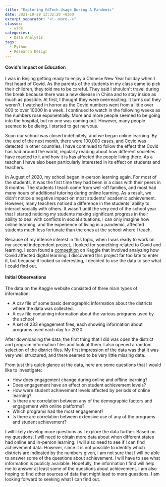 ```yaml
---
title: "Exploring EdTech Usage During A Pandemic"
date: 2021-10-29 13:32:20 +0300
excerpt_separator: "<!--more-->"
classes: 
  - wide
categories:
  - Data Analysis
tags:
  - Python
  - Research Design
---
```


#### Covid's Impact on Education

I was in Beijing getting ready to enjoy a Chinese New Year holiday when I first heard of Covid.  As the parents of the students in my class came to pick their children, they told me to be careful. They said I shouldn't travel during the break because there was a new disease in China and to stay inside as much as possible. At first, I thought they were overreacting. It turns out they weren't. I watched in horror as the Covid numbers went from a little over 800 to over 10000 in a week. I continued to watch in the following weeks as the numbers rose exponentially.  More and more people seemed to be going into the hospital, but no one was coming out. However, many people seemed to be dieing. I started to get nervous.

Soon our school was closed indefinitely, and we began online learning. By the end of the next month, there were 100,000 cases, and Covid was detected in other countries. I have continued to follow the effect that Covid has had around the world, regularly reading about how different societies have reacted to it and how it is has affected the people living there. As a teacher, I have also been particularly interested in its effect on students and teachers. 

In August of 2020, my school began in-person learning again. For most of the students, it was the first time they had been in a class with their peers in 8 months. The students I teach come from well-off families, and most had many hours of additional tutoring during online learning. As a result, we didn't notice a negative impact on most students' academic achievement. However, many teachers noticed a difference in the students' ability to interact socially with others. It wasn't until the very end of the school year that I started noticing my students making significant progress in their ability to deal with conflicts in social situations. I can only imagine how online learning, and the experience of living in a pandemic, affected students much less fortunate than the ones at the school where I teach.

Because of my intense interest in this topic, when I was ready to work on my second independent project, I looked for something related to Covid and learning.  I soon found a [competition](https://www.kaggle.com/c/learnplatform-covid19-impact-on-digital-learning/code) on Kaggle that involved analyzing how Covid affected digital learning. I discovered this project far too late to enter it, but because it looked so interesting, I decided to use the data to see what I could find out.

#### Initial Observations

The data on the Kaggle website consisted of three main types of information:
*    A csv file of some basic demographic information about the districts where the data was collected. 
*    A csv file containing information about the various programs used by the school 
*    A set of 233 engagement files, each showing information about programs used each day for 2020.

After downloading the data, the first thing that I did was open the district and program information files and look at them. I also opened a random selection of the district files. My first impression of the data was that it was very well structured, and there seemed to be very little missing data.  

From just this quick glance at the data, here are some questions that I would like to investigate:

*  How does engagement change during online and offline learning?
*  Does engagement have an effect on student achievement levels?
*  How were student achievement levels affected by periods of online learning?
*  Is there are correlation between any of the demographic factors and engagement with online platforms?
*  Which programs had the most engagement?
*  Is there are correlation between extensive use of any of the programs and student achievement?

I will likely develop more questions as I explore the data further. Based on my questions, I will need to obtain more data about when different states had online and in-person learning. I will also need to see if I can find achievement data. However, since it is not possible to identify which districts are indicated by the numbers given, I am not sure that I will be able to answer some of the questions about achievement. I will have to see what information is publicly available. Hopefully, the information I find will help me to answer at least some of the questions about achievement. I am also hoping to find other sources of data that might lead to more questions. I am looking forward to seeking what I can find out.

